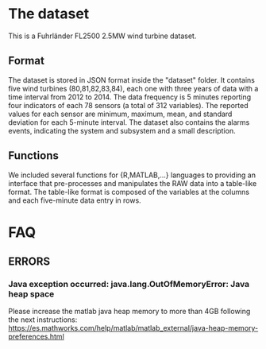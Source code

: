 # The dataset
This is a Fuhrländer FL2500 2.5MW wind turbine dataset.

## Format
The dataset is stored in JSON format inside the "dataset" folder. It contains five wind turbines (80,81,82,83,84), each one with three years of data with a time interval from 2012 to 2014. The data frequency is 5 minutes reporting four indicators of each 78 sensors (a total of 312 variables). The reported values for each sensor are minimum, maximum, mean, and standard deviation for each 5-minute interval. The dataset also contains the alarms events, indicating the system and subsystem and a small description.

## Functions
We included several functions for {R,MATLAB,...} languages to providing an interface that pre-processes and manipulates the RAW data into a table-like format.
The table-like format is composed of the variables at the columns and each five-minute data entry in rows. 


# FAQ
## ERRORS
### Java exception occurred: java.lang.OutOfMemoryError: Java heap space
Please increase the matlab java heap memory to more than 4GB following the next instructions:
https://es.mathworks.com/help/matlab/matlab_external/java-heap-memory-preferences.html